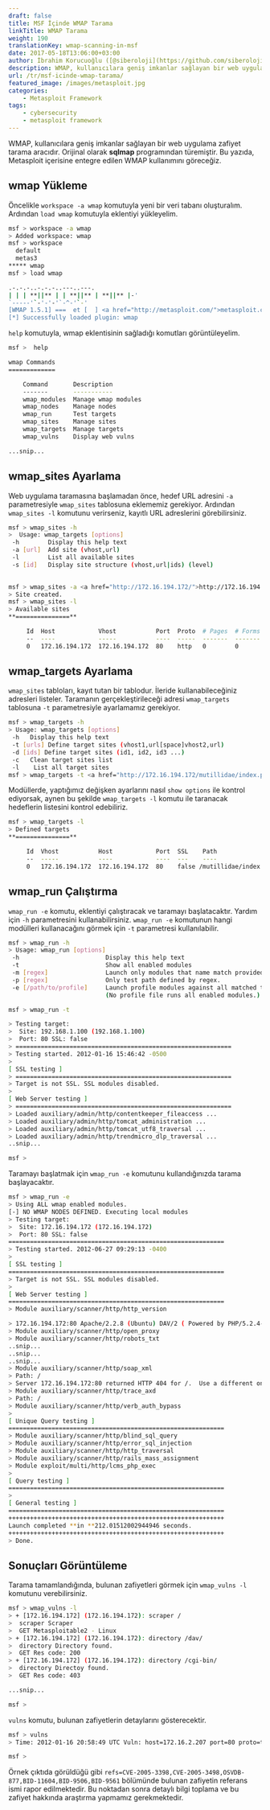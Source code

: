 ```yaml
---
draft: false
title: MSF İçinde WMAP Tarama
linkTitle: WMAP Tarama
weight: 190
translationKey: wmap-scanning-in-msf
date: 2017-05-18T13:06:00+03:00
author: İbrahim Korucuoğlu ([@siberoloji](https://github.com/siberoloji))
description: WMAP, kullanıcılara geniş imkanlar sağlayan bir web uygulama zafiyet tarama aracıdır. Orijinal olarak sqlmap programından türemiştir.
url: /tr/msf-icinde-wmap-tarama/
featured_image: /images/metasploit.jpg
categories:
    - Metasploit Framework
tags:
    - cybersecurity
    - metasploit framework
---
```

WMAP, kullanıcılara geniş imkanlar sağlayan bir web uygulama zafiyet tarama aracıdır. Orijinal olarak **sqlmap** programından türemiştir. Bu yazıda, Metasploit içerisine entegre edilen WMAP kullanımını göreceğiz.

## wmap Yükleme

Öncelikle `workspace -a wmap` komutuyla yeni bir veri tabanı oluşturalım. Ardından `load wmap` komutuyla eklentiyi yükleyelim.

```bash
msf > workspace -a wmap
> Added workspace: wmap
msf > workspace 
  default
  metas3
***** wmap
msf > load wmap

.-.-.-..-.-.-..---..---.
| | | **||** | | **||** | **||** |-'
`-----'`-'-'-'`-^-'`-'
[WMAP 1.5.1] ===  et [  ] <a href="http://metasploit.com/">metasploit.com</a> 2012
[*] Successfully loaded plugin: wmap
```

`help` komutuyla, wmap eklentisinin sağladığı komutları görüntüleyelim.

```bash
msf >  help

wmap Commands
=============

    Command       Description
    -------       -----------
    wmap_modules  Manage wmap modules
    wmap_nodes    Manage nodes
    wmap_run      Test targets
    wmap_sites    Manage sites
    wmap_targets  Manage targets
    wmap_vulns    Display web vulns

...snip...
```

## wmap_sites Ayarlama

Web uygulama taramasına başlamadan önce, hedef URL adresini `-a` parametresiyle `wmap_sites` tablosuna eklememiz gerekiyor. Ardından `wmap_sites -l` komutunu verirseniz, kayıtlı URL adreslerini görebilirsiniz.

```bash
msf > wmap_sites -h
>  Usage: wmap_targets [options]
 -h        Display this help text
 -a [url]  Add site (vhost,url)
 -l        List all available sites
 -s [id]   Display site structure (vhost,url|ids) (level)

 
msf > wmap_sites -a <a href="http://172.16.194.172/">http://172.16.194.172</a>
> Site created.
msf > wmap_sites -l
> Available sites
**===============**

     Id  Host            Vhost           Port  Proto  # Pages  # Forms
     --  ----            -----           ----  -----  -------  -------
     0   172.16.194.172  172.16.194.172  80    http   0        0
```

## wmap_targets Ayarlama

`wmap_sites` tabloları, kayıt tutan bir tablodur. İleride kullanabileceğiniz adresleri listeler. Taramanın gerçekleştirileceği adresi `wmap_targets` tablosuna `-t` parametresiyle ayarlamamız gerekiyor.

```bash
msf > wmap_targets -h
> Usage: wmap_targets [options]
 -h   Display this help text
 -t [urls] Define target sites (vhost1,url[space]vhost2,url) 
 -d [ids] Define target sites (id1, id2, id3 ...)
 -c   Clean target sites list
 -l    List all target sites
msf > wmap_targets -t <a href="http://172.16.194.172/mutillidae/index.php">http://172.16.194.172/mutillidae/index.php</a>
```

Modüllerde, yaptığımız değişken ayarlarını nasıl `show options` ile kontrol ediyorsak, aynen bu şekilde `wmap_targets -l` komutu ile taranacak hedeflerin listesini kontrol edebiliriz.

```bash
msf > wmap_targets -l
> Defined targets
**===============**

     Id  Vhost           Host            Port  SSL    Path
     --  -----           ----            ----  ---    ----
     0   172.16.194.172  172.16.194.172  80    false /mutillidae/index.php
```

## wmap_run Çalıştırma

`wmap_run -e` komutu, eklentiyi çalıştıracak ve taramayı başlatacaktır. Yardım için `-h` parametresini kullanabilirsiniz. `wmap_run -e` komutunun hangi modülleri kullanacağını görmek için `-t` parametresi kullanılabilir.

```bash
msf > wmap_run -h
> Usage: wmap_run [options]
 -h                        Display this help text
 -t                        Show all enabled modules
 -m [regex]                Launch only modules that name match provided regex.
 -p [regex]                Only test path defined by regex.
 -e [/path/to/profile]     Launch profile modules against all matched targets.
                           (No profile file runs all enabled modules.)

msf > wmap_run -t

> Testing target:
>  Site: 192.168.1.100 (192.168.1.100)
>  Port: 80 SSL: false
> ============================================================
> Testing started. 2012-01-16 15:46:42 -0500
> 
[ SSL testing ]
> ============================================================
> Target is not SSL. SSL modules disabled.
> 
[ Web Server testing ]
> ============================================================
> Loaded auxiliary/admin/http/contentkeeper_fileaccess ...
> Loaded auxiliary/admin/http/tomcat_administration ...
> Loaded auxiliary/admin/http/tomcat_utf8_traversal ...
> Loaded auxiliary/admin/http/trendmicro_dlp_traversal ...
..snip...

msf >
```

Taramayı başlatmak için `wmap_run -e` komutunu kullandığınızda tarama başlayacaktır.

```bash
msf > wmap_run -e
> Using ALL wmap enabled modules.
[-] NO WMAP NODES DEFINED. Executing local modules
> Testing target:
>  Site: 172.16.194.172 (172.16.194.172)
>  Port: 80 SSL: false
============================================================
> Testing started. 2012-06-27 09:29:13 -0400
> 
[ SSL testing ]
============================================================
> Target is not SSL. SSL modules disabled.
> 
[ Web Server testing ]
============================================================
> Module auxiliary/scanner/http/http_version

> 172.16.194.172:80 Apache/2.2.8 (Ubuntu) DAV/2 ( Powered by PHP/5.2.4-2ubuntu5.10 )
> Module auxiliary/scanner/http/open_proxy
> Module auxiliary/scanner/http/robots_txt
..snip...
..snip...
..snip...
> Module auxiliary/scanner/http/soap_xml
> Path: /
> Server 172.16.194.172:80 returned HTTP 404 for /.  Use a different one.
> Module auxiliary/scanner/http/trace_axd
> Path: /
> Module auxiliary/scanner/http/verb_auth_bypass
> 
[ Unique Query testing ]
============================================================
> Module auxiliary/scanner/http/blind_sql_query
> Module auxiliary/scanner/http/error_sql_injection
> Module auxiliary/scanner/http/http_traversal
> Module auxiliary/scanner/http/rails_mass_assignment
> Module exploit/multi/http/lcms_php_exec
> 
[ Query testing ]
============================================================
> 
[ General testing ]
============================================================
++++++++++++++++++++++++++++++++++++++++++++++++++++++++++++
Launch completed **in **212.01512002944946 seconds.
++++++++++++++++++++++++++++++++++++++++++++++++++++++++++++
> Done.
```

## Sonuçları Görüntüleme

Tarama tamamlandığında, bulunan zafiyetleri görmek için `wmap_vulns -l` komutunu verebilirsiniz.

```bash
msf > wmap_vulns -l
> + [172.16.194.172] (172.16.194.172): scraper /
>  scraper Scraper
>  GET Metasploitable2 - Linux
> + [172.16.194.172] (172.16.194.172): directory /dav/
>  directory Directory found.
>  GET Res code: 200
> + [172.16.194.172] (172.16.194.172): directory /cgi-bin/
>  directory Directoy found.
>  GET Res code: 403

...snip...

msf >
```

`vulns` komutu, bulunan zafiyetlerin detaylarını gösterecektir.

```bash
msf > vulns
> Time: 2012-01-16 20:58:49 UTC Vuln: host=172.16.2.207 port=80 proto=tcp name=auxiliary/scanner/http/options refs=CVE-2005-3398,CVE-2005-3498,OSVDB-877,BID-11604,BID-9506,BID-9561

msf >
```

Örnek çıktıda görüldüğü gibi `refs=CVE-2005-3398,CVE-2005-3498,OSVDB-877,BID-11604,BID-9506,BID-9561` bölümünde bulunan zafiyetin referans ismi rapor edilmektedir. Bu noktadan sonra detaylı bilgi toplama ve bu zafiyet hakkında araştırma yapmamız gerekmektedir.
